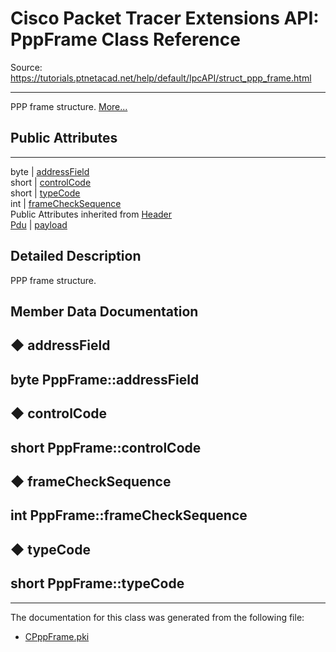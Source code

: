 # Cisco Packet Tracer Extensions API: PppFrame Class Reference

Source: https://tutorials.ptnetacad.net/help/default/IpcAPI/struct_ppp_frame.html

---

PPP frame structure. [More...](struct_ppp_frame.html#details)

##  Public Attributes  
  
---  
byte | [addressField](struct_ppp_frame.html#a5a8e2dd817beb8ac9d46c5fd6d501c2a)  
short | [controlCode](struct_ppp_frame.html#abffccab5196525d34742aa17bf2116ae)  
short | [typeCode](struct_ppp_frame.html#a6beb9beff00c095e65e87fda672fa393)  
int | [frameCheckSequence](struct_ppp_frame.html#a516fbd9a967afd405fcef728201c4731)  
Public Attributes inherited from [Header](struct_header.html)  
[Pdu](struct_pdu.html) | [payload](struct_header.html#a07ee8693faef1e16c65765b5bcdc366d)  
  
## Detailed Description

PPP frame structure. 

## Member Data Documentation

## ◆ addressField

byte PppFrame::addressField  
---  
  
## ◆ controlCode

short PppFrame::controlCode  
---  
  
## ◆ frameCheckSequence

int PppFrame::frameCheckSequence  
---  
  
## ◆ typeCode

short PppFrame::typeCode  
---  
  
* * *

The documentation for this class was generated from the following file:

  * [CPppFrame.pki](_c_ppp_frame_8pki.html)


